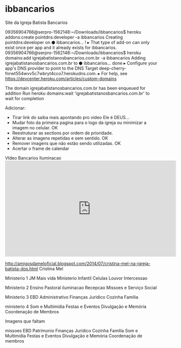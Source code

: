 # ibbancarios
Site da Igreja Batista Bancarios


09356904766@serpro-1562148:~/Downloads/ibbancarios$ heroku addons:create pointdns:developer -a ibbancarios
Creating pointdns:developer on ⬢ ibbancarios... !
 ▸    That type of add-on can only exist once per app and it already exists for ibbancarios.
09356904766@serpro-1562148:~/Downloads/ibbancarios$ heroku domains:add igrejabatistanosbancarios.com.br -a ibbancarios
Adding igrejabatistanosbancarios.com.br to ⬢ ibbancarios... done
 ▸    Configure your app's DNS provider to point to the DNS Target deep-cherry-fnrwt554wvv5c7wbryt4cco7.herokudns.com.
 ▸    For help, see https://devcenter.heroku.com/articles/custom-domains

The domain igrejabatistanosbancarios.com.br has been enqueued for addition
  Run heroku domains:wait 'igrejabatistanosbancarios.com.br' to wait for completion


  Adicionar:

  - Tirar link do saiba mais apontando pro video Ele é DEUS...
  - Mudar foto da primeira pagina para o logo da igreja ou minimizar a imagem no celular. OK
  - Reestruturar as sections por ordem de prioridade.
  - Alterar as imagens repetidas e sem sentido. OK
  - Remover imagens que não estão sendo utilizadas. OK
  - Acertar o frame de calendar

  VIdeo Bancarios Iluminacao <iframe width="560" height="315" src="https://www.youtube.com/embed/HYGZUNdNehw" frameborder="0" allow="accelerometer; autoplay; encrypted-media; gyroscope; picture-in-picture" allowfullscreen></iframe>

  http://amigosdameloficial.blogspot.com/2014/07/cristina-mel-na-igreja-batista-dos.html Cristina Mel


Ministerio 1
JM
Mais vida
Ministerio Infantil
Celulas
Louvor
Intercessao

Ministerio 2
Ensino
Pastoral
iluminacao
Recepcao
Missoes e Serviço Social

Ministerio 3
EBD
Administrativo
Finanças
Juridico
Cozinha
Familia

ministerio 4
Som e Multimidia
Festas e Eventos
Divulgação e Memória
Coordenação de Membros

Imagens que faltam

missoes
EBD
Patrimonio
Finanças
Jurídico
Cozinha
Familia
Som e Multimídia
Festas e Eventos
Divulgação e Memória
Coordenação de membros
